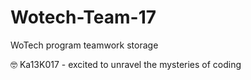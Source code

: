 # Wotech-Team-17
WoTech program teamwork storage

🤓 Ka13K017 - excited to unravel the mysteries of coding
